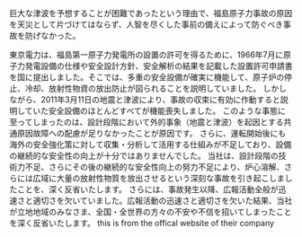 巨大な津波を予想することが困難であったという理由で、福島原子力事故の原因を天災として片づけてはならず、人智を尽くした事前の備えによって防ぐべき事故を防げなかった。

東京電力は、福島第一原子力発電所の設置の許可を得るために、1966年7月に原子力発電設備の仕様や安全設計方針、安全解析の結果を記載した設置許可申請書を国に提出しました。そこでは、多重の安全設備が確実に機能して、原子炉の停止、冷却、放射性物資の放出防止が図られることを説明していました。
しかしながら、2011年3月11日の地震と津波により、事故の収束に有効に作動すると説明していた安全設備のほとんどすべてが機能喪失しました。
このような事態に至ってしまったのは、設計段階において外的事象（地震と津波）を起因とする共通原因故障への配慮が足りなかったことが原因です。
さらに、運転開始後にも海外の安全強化策に対して収集・分析して活用する仕組みが不足しており、設備の継続的な安全性の向上が十分ではありませんでした。
当社は、設計段階の技術力不足、さらにその後の継続的な安全性向上の努力不足により、炉心溶解、さらには広域に大量の放射性物質を放出させるという深刻な事故を引き起こしましたことを、深く反省いたします。
さらには、事故発生以降、広報活動全般が迅速さと適切さを欠いていました。広報活動の迅速さと適切さを欠いた結果、当社が立地地域のみなさま、全国・全世界の方々の不安や不信を招いてしまったことを深く反省いたします。
 this is from the offical website of their company

